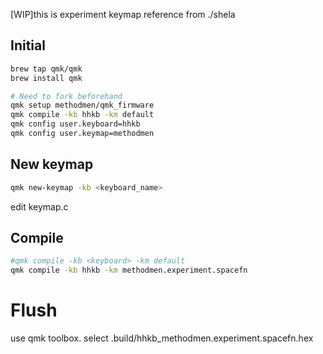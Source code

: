 [WIP]this is experiment keymap
reference from ./shela

## Initial
``` bash
brew tap qmk/qmk
brew install qmk

# Need to fork beforehand
qmk setup methodmen/qmk_firmware
qmk compile -kb hhkb -km default
qmk config user.keyboard=hhkb
qmk config user.keymap=methodmen
```

## New keymap
``` bash
qmk new-keymap -kb <keyboard_name>
```
edit keymap.c

## Compile
``` bash
#qmk compile -kb <keyboard> -km default
qmk compile -kb hhkb -km methodmen.experiment.spacefn
```

# Flush
use qmk toolbox. select .build/hhkb_methodmen.experiment.spacefn.hex
